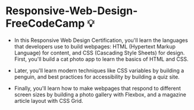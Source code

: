 # Responsive-Web-Design-FreeCodeCamp 💡
- In this Responsive Web Design Certification, you'll learn the languages that developers use to build webpages: HTML (Hypertext Markup Language) for content, and
 CSS (Cascading Style Sheets) for design. First, you'll build a cat photo app to learn the basics of HTML and CSS.
  
- Later, you'll learn modern techniques like CSS variables by building a penguin, and best practices for accessibility by building a quiz site.

- Finally, you'll learn how to make webpages that respond to different screen sizes by building a photo gallery with Flexbox, and a magazine article layout with CSS Grid.
